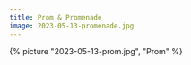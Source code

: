 ```yaml
---
title: Prom & Promenade
image: 2023-05-13-promenade.jpg
---
```


{% picture "2023-05-13-prom.jpg", "Prom" %}
